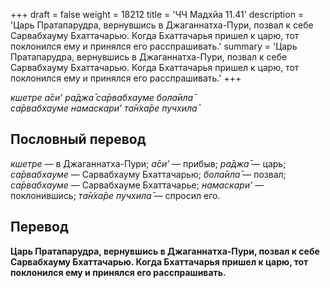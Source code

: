 +++
draft = false
weight = 18212
title = 'ЧЧ Мадхйа 11.41'
description = 'Царь Пратапарудра, вернувшись в Джаганнатха-Пури, позвал к себе Сарвабхауму Бхаттачарью. Когда Бхаттачарья пришел к царю, тот поклонился ему и принялся его расспрашивать.'
summary = 'Царь Пратапарудра, вернувшись в Джаганнатха-Пури, позвал к себе Сарвабхауму Бхаттачарью. Когда Бхаттачарья пришел к царю, тот поклонился ему и принялся его расспрашивать.'
+++

_кшетре а̄си’ ра̄джа̄ са̄рвабхауме бола̄ила̄  
са̄рвабхауме намаскари’ та̄н̇ха̄ре пучхила̄_

## Пословный перевод

_кшетре_ — в Джаганнатха-Пури; _а̄си’_ — прибыв; _ра̄джа̄_ — царь; _са̄рвабхауме_ — Сарвабхауму Бхаттачарью; _бола̄ила̄_ — позвал; _са̄рвабхауме_ — Сарвабхауме Бхаттачарье; _намаскари’_ — поклонившись; _та̄н̇ха̄ре_ _пучхила̄_ — спросил его.

## Перевод

**Царь Пратапарудра, вернувшись в Джаганнатха-Пури, позвал к себе Сарвабхауму Бхаттачарью. Когда Бхаттачарья пришел к царю, тот поклонился ему и принялся его расспрашивать.**
